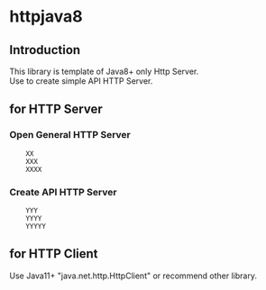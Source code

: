 # httpjava8

## Introduction

This library is template of Java8+ only Http Server.  
Use to create simple API HTTP Server.


## for HTTP Server

### Open General HTTP Server

```
    XX
    XXX
    XXXX

```


### Create API HTTP Server

```
    YYY
    YYYY
    YYYYY

```


## for HTTP  Client

Use Java11+ "java.net.http.HttpClient" or recommend other library.

